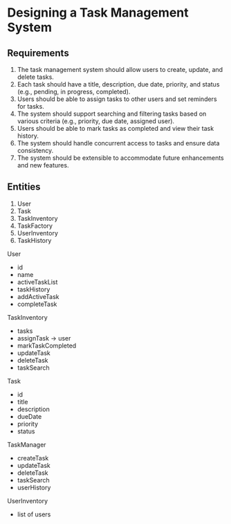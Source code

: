 # Designing a Task Management System

## Requirements
1. The task management system should allow users to create, update, and delete tasks.
2. Each task should have a title, description, due date, priority, and status (e.g., pending, in progress, completed).
3. Users should be able to assign tasks to other users and set reminders for tasks.
4. The system should support searching and filtering tasks based on various criteria (e.g., priority, due date, assigned user).
5. Users should be able to mark tasks as completed and view their task history.
6. The system should handle concurrent access to tasks and ensure data consistency.
7. The system should be extensible to accommodate future enhancements and new features.

## Entities
1. User
2. Task
3. TaskInventory
4. TaskFactory
5. UserInventory
6. TaskHistory


User
- id
- name
- activeTaskList
- taskHistory
- addActiveTask
- completeTask

TaskInventory
- tasks
- assignTask -> user
- markTaskCompleted
- updateTask
- deleteTask
- taskSearch

Task
- id
- title
- description
- dueDate
- priority
- status

TaskManager
- createTask
- updateTask
- deleteTask
- taskSearch
- userHistory

UserInventory
- list of users